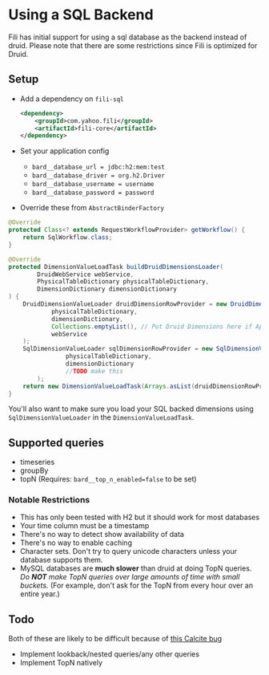 Using a SQL Backend
====================
Fili has initial support for using a sql database as the backend instead of druid. Please
note that there are some restrictions since Fili is optimized for Druid.

Setup
-----
- Add a dependency on `fili-sql`
    ```xml
    <dependency>
        <groupId>com.yahoo.fili</groupId>
        <artifactId>fili-core</artifactId>
    </dependency>
    ```

- Set your application config
    - `bard__database_url = jdbc:h2:mem:test`
    - `bard__database_driver = org.h2.Driver`
    - `bard__database_username = username`
    - `bard__database_password = password`

- Override these from `AbstractBinderFactory`

```java
@Override
protected Class<? extends RequestWorkflowProvider> getWorkflow() {
    return SqlWorkflow.class;
}

@Override
protected DimensionValueLoadTask buildDruidDimensionsLoader(
        DruidWebService webService,
        PhysicalTableDictionary physicalTableDictionary,
        DimensionDictionary dimensionDictionary
) {
    DruidDimensionValueLoader druidDimensionRowProvider = new DruidDimensionValueLoader(
            physicalTableDictionary,
            dimensionDictionary,
            Collections.emptyList(), // Put Druid Dimensions here if Applicable
            webService
    );
    SqlDimensionValueLoader sqlDimensionRowProvider = new SqlDimensionValueLoader(
                physicalTableDictionary,
                dimensionDictionary
                //TODO make this
        );
    return new DimensionValueLoadTask(Arrays.asList(druidDimensionRowProvider, sqlDimensionRowProvider));
}
```

You'll also want to make sure you load your SQL backed dimensions using `SqlDimensionValueLoader` in the `DimensionValueLoadTask`.

Supported queries
------------------
* timeseries
* groupBy
* topN (Requires: `bard__top_n_enabled=false` to be set)

### Notable Restrictions

- This has only been tested with H2 but it should work for most databases
- Your time column must be a timestamp
- There's no way to detect show availability of data
- There's no way to enable caching
- Character sets. Don't try to query unicode characters unless your database supports them.
- MySQL databases are **much slower** than druid at doing TopN queries.
 *Do **NOT** make TopN queries over large amounts of time with small buckets.* (For example, don't ask for the TopN from every hour over an entire year.) 


Todo
----
Both of these are likely to be difficult because of [this Calcite bug](https://issues.apache.org/jira/browse/CALCITE-1892)
- Implement lookback/nested queries/any other queries
- Implement TopN natively